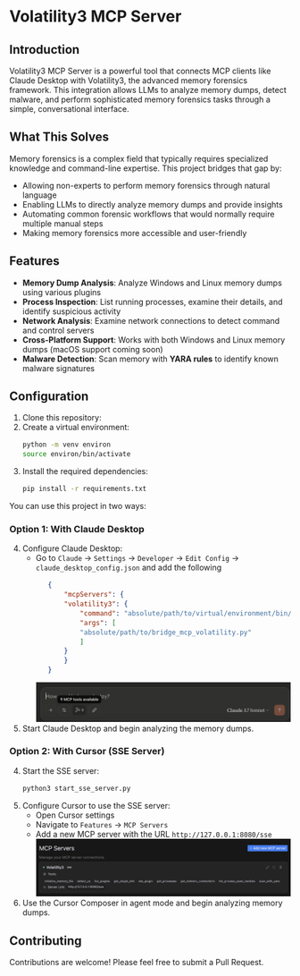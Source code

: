 # Volatility3 MCP Server

## Introduction
Volatility3 MCP Server is a powerful tool that connects MCP clients like Claude Desktop with Volatility3, the advanced memory forensics framework. This integration allows LLMs to analyze memory dumps, detect malware, and perform sophisticated memory forensics tasks through a simple, conversational interface.

## What This Solves
Memory forensics is a complex field that typically requires specialized knowledge and command-line expertise. This project bridges that gap by:
- Allowing non-experts to perform memory forensics through natural language
- Enabling LLMs to directly analyze memory dumps and provide insights
- Automating common forensic workflows that would normally require multiple manual steps
- Making memory forensics more accessible and user-friendly

## Features
- **Memory Dump Analysis**: Analyze Windows and Linux memory dumps using various plugins
- **Process Inspection**: List running processes, examine their details, and identify suspicious activity
- **Network Analysis**: Examine network connections to detect command and control servers
- **Cross-Platform Support**: Works with both Windows and Linux memory dumps (macOS support coming soon)
- **Malware Detection**: Scan memory with **YARA rules** to identify known malware signatures


## Configuration

1. Clone this repository:
2. Create a virtual environment:
   ```bash
   python -m venv environ
   source environ/bin/activate
   ```
3. Install the required dependencies:
   ```bash
   pip install -r requirements.txt
   ```

You can use this project in two ways:

### Option 1: With Claude Desktop
4. Configure Claude Desktop:
   - Go to `Claude` -> `Settings` -> `Developer` -> `Edit Config` -> `claude_desktop_config.json` and add the following
     ```json
        {
            "mcpServers": {
            "volatility3": {
                "command": "absolute/path/to/virtual/environment/bin/python3",
                "args": [
                "absolute/path/to/bridge_mcp_volatility.py"
                ]
            }
            }
        }
     ```
        ![Tools available in Claude Desktop](./attachments/Claude-Config.png)
5. Start Claude Desktop and begin analyzing the memory dumps.

### Option 2: With Cursor (SSE Server)
4. Start the SSE server:
   ```bash
   python3 start_sse_server.py
   ```
4. Configure Cursor to use the SSE server:
   - Open Cursor settings
   - Navigate to `Features` -> `MCP Servers`
   - Add a new MCP server with the URL `http://127.0.0.1:8080/sse`
![Cursor Composer](./attachments/Cursor-Config.png)
6. Use the Cursor Composer in agent mode and begin analyzing memory dumps.

## Contributing
Contributions are welcome! Please feel free to submit a Pull Request.
